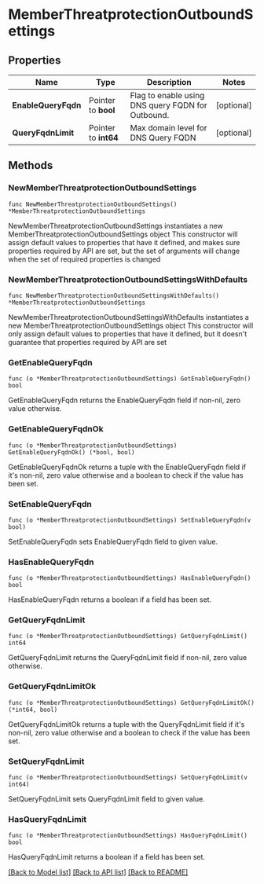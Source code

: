 # MemberThreatprotectionOutboundSettings

## Properties

Name | Type | Description | Notes
------------ | ------------- | ------------- | -------------
**EnableQueryFqdn** | Pointer to **bool** | Flag to enable using DNS query FQDN for Outbound. | [optional] 
**QueryFqdnLimit** | Pointer to **int64** | Max domain level for DNS Query FQDN | [optional] 

## Methods

### NewMemberThreatprotectionOutboundSettings

`func NewMemberThreatprotectionOutboundSettings() *MemberThreatprotectionOutboundSettings`

NewMemberThreatprotectionOutboundSettings instantiates a new MemberThreatprotectionOutboundSettings object
This constructor will assign default values to properties that have it defined,
and makes sure properties required by API are set, but the set of arguments
will change when the set of required properties is changed

### NewMemberThreatprotectionOutboundSettingsWithDefaults

`func NewMemberThreatprotectionOutboundSettingsWithDefaults() *MemberThreatprotectionOutboundSettings`

NewMemberThreatprotectionOutboundSettingsWithDefaults instantiates a new MemberThreatprotectionOutboundSettings object
This constructor will only assign default values to properties that have it defined,
but it doesn't guarantee that properties required by API are set

### GetEnableQueryFqdn

`func (o *MemberThreatprotectionOutboundSettings) GetEnableQueryFqdn() bool`

GetEnableQueryFqdn returns the EnableQueryFqdn field if non-nil, zero value otherwise.

### GetEnableQueryFqdnOk

`func (o *MemberThreatprotectionOutboundSettings) GetEnableQueryFqdnOk() (*bool, bool)`

GetEnableQueryFqdnOk returns a tuple with the EnableQueryFqdn field if it's non-nil, zero value otherwise
and a boolean to check if the value has been set.

### SetEnableQueryFqdn

`func (o *MemberThreatprotectionOutboundSettings) SetEnableQueryFqdn(v bool)`

SetEnableQueryFqdn sets EnableQueryFqdn field to given value.

### HasEnableQueryFqdn

`func (o *MemberThreatprotectionOutboundSettings) HasEnableQueryFqdn() bool`

HasEnableQueryFqdn returns a boolean if a field has been set.

### GetQueryFqdnLimit

`func (o *MemberThreatprotectionOutboundSettings) GetQueryFqdnLimit() int64`

GetQueryFqdnLimit returns the QueryFqdnLimit field if non-nil, zero value otherwise.

### GetQueryFqdnLimitOk

`func (o *MemberThreatprotectionOutboundSettings) GetQueryFqdnLimitOk() (*int64, bool)`

GetQueryFqdnLimitOk returns a tuple with the QueryFqdnLimit field if it's non-nil, zero value otherwise
and a boolean to check if the value has been set.

### SetQueryFqdnLimit

`func (o *MemberThreatprotectionOutboundSettings) SetQueryFqdnLimit(v int64)`

SetQueryFqdnLimit sets QueryFqdnLimit field to given value.

### HasQueryFqdnLimit

`func (o *MemberThreatprotectionOutboundSettings) HasQueryFqdnLimit() bool`

HasQueryFqdnLimit returns a boolean if a field has been set.


[[Back to Model list]](../README.md#documentation-for-models) [[Back to API list]](../README.md#documentation-for-api-endpoints) [[Back to README]](../README.md)



